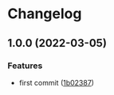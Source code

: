 # Changelog

## 1.0.0 (2022-03-05)


### Features

* first commit ([1b02387](https://www.github.com/Val-istar-Guo/class-transformer-split/commit/1b023875b79d5bdea525ebaf9a9614f2a6c4f459))
